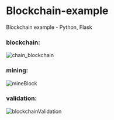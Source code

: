 # Blockchain-example
Blockchain example - Python, Flask

### blockchain:



![chain_blockchain](https://user-images.githubusercontent.com/45298383/210179094-6a3014a4-c794-4af9-a017-a5bbff09db27.PNG)


### mining:


![mineBlock](https://user-images.githubusercontent.com/45298383/210179114-2a54da8f-efd8-4a34-9070-29d4d1f194b5.PNG)

### validation:


![blockchainValidation](https://user-images.githubusercontent.com/45298383/210179115-089500a4-4f5c-44ee-aa25-1f8bbb7f5ace.PNG)
